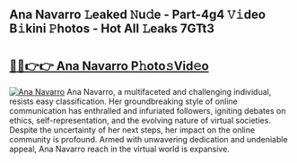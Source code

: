 ## Ana Navarro 𝙻eaked 𝙽u𝚍e - Part-4g4 𝚅𝚒deo B𝚒kini 𝙿hotos - Hot All 𝙻eaks 7GTt3

# <h2><a href="http://ld1emn.urlbe.top/?page=Ana+Navarro">🔗🔗👉👉 Ana Navarro P𝚑oto𝚜Vid𝚎o</a></h2>

[![Ana Navarro](https://i.imgur.com/eBuTRDB.gif)](http://ld1emn.urlbe.top/?page=Ana+Navarro)
Ana Navarro, a multifaceted and challenging individual, resists easy classification. Her groundbreaking style of online communication has enthralled and infuriated followers, igniting debates on ethics, self-representation, and the evolving nature of virtual societies. Despite the uncertainty of her next steps, her impact on the online community is profound. Armed with unwavering dedication and undeniable appeal, Ana Navarro reach in the virtual world is expansive.
